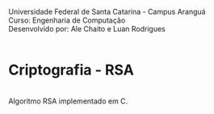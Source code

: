 Universidade Federal de Santa Catarina - Campus Aranguá</br>
Curso: Engenharia de Computação</br>
Desenvolvido por: Ale Chaito e Luan Rodrigues</br>
</br>
# Criptografia - RSA
</br>
Algoritmo RSA implementado em C.





